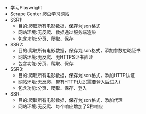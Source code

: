 * 学习Playwright
* Scrape Center 爬虫学习网站
* SSR1: 
  * 目的:爬取所有电影数据，保存为json格式
  * 网站环境:无反爬、数据通过服务端渲染
  * 包含功能:分页、爬取、保存
* SSR2:
  * 目的:爬取所有电影数据，保存为json格式，添加参数忽略证书
  * 网站环境:无反爬、无HTTPS证书验证
  * 包含功能:分页、爬取、保存
* SSR3:
  * 目的:爬取所有电影数据，保存为json格式，添加HTTP认证
  * 网站环境:无反爬、带有HTTP认证(需要登入后进入)
  * 包含功能:分页、爬取、保存、登入
* SSR:
  * 目的:爬取所有电影数据，保存为json格式，添加代理
  * 网站环境:无反爬、每个响应增加了5秒响应
